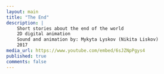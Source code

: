 ```yaml
---
layout: main
title: "The End"
description: |
    Short stories about the end of the world
    2D digital animation
    Sound and animation by: Mykyta Lyskov (Nikita Liskov)
    2017
media_url: https://www.youtube.com/embed/6sJZNpPgys4
published: true
comments: false
---
```

